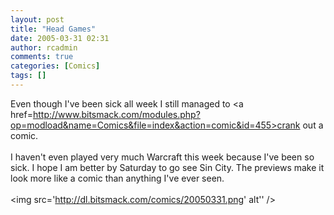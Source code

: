 ```yaml
---
layout: post
title: "Head Games"
date: 2005-03-31 02:31
author: rcadmin
comments: true
categories: [Comics]
tags: []
---
```

Even though I've been sick all week I still managed to <a href=http://www.bitsmack.com/modules.php?op=modload&name=Comics&file=index&action=comic&id=455>crank out a comic.</a><br />
<br />
I haven't even played very much Warcraft this week because I've been so sick. I hope I am better by Saturday to go see Sin City. The previews make it look more like a comic than anything I've ever seen.<Br><br><!--more--><img src='http://dl.bitsmack.com/comics/20050331.png' alt'' />
